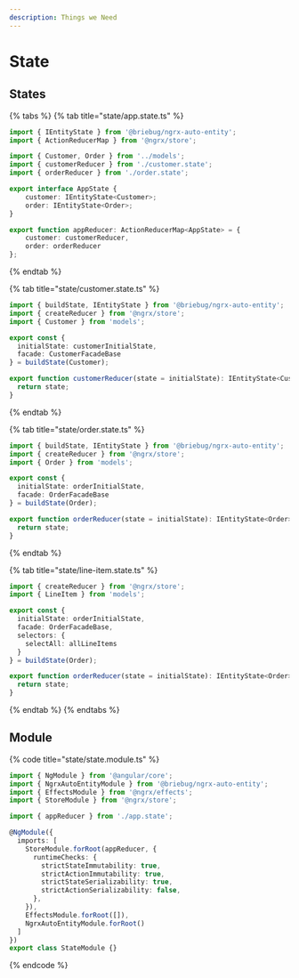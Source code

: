 ```yaml
---
description: Things we Need
---
```


# State

## States

{% tabs %}
{% tab title="state/app.state.ts" %}
```typescript
import { IEntityState } from '@briebug/ngrx-auto-entity';
import { ActionReducerMap } from '@ngrx/store';

import { Customer, Order } from '../models';
import { customerReducer } from './customer.state';
import { orderReducer } from './order.state';

export interface AppState {
    customer: IEntityState<Customer>;
    order: IEntityState<Order>;
}

export function appReducer: ActionReducerMap<AppState> = {
    customer: customerReducer,
    order: orderReducer
};
```
{% endtab %}

{% tab title="state/customer.state.ts" %}
```typescript
import { buildState, IEntityState } from '@briebug/ngrx-auto-entity';
import { createReducer } from '@ngrx/store';
import { Customer } from 'models';

export const { 
  initialState: customerInitialState, 
  facade: CustomerFacadeBase 
} = buildState(Customer);

export function customerReducer(state = initialState): IEntityState<Customer> {
  return state;
}
```
{% endtab %}

{% tab title="state/order.state.ts" %}
```typescript
import { buildState, IEntityState } from '@briebug/ngrx-auto-entity';
import { createReducer } from '@ngrx/store';
import { Order } from 'models';

export const { 
  initialState: orderInitialState, 
  facade: OrderFacadeBase 
} = buildState(Order);

export function orderReducer(state = initialState): IEntityState<Order> {
  return state;
}
```
{% endtab %}

{% tab title="state/line-item.state.ts" %}
```typescript
import { createReducer } from '@ngrx/store';
import { LineItem } from 'models';

export const { 
  initialState: orderInitialState, 
  facade: OrderFacadeBase,
  selectors: {
    selectAll: allLineItems
  }
} = buildState(Order);

export function orderReducer(state = initialState): IEntityState<Order> {
  return state;
}
```
{% endtab %}
{% endtabs %}

## Module

{% code title="state/state.module.ts" %}
```typescript
import { NgModule } from '@angular/core';
import { NgrxAutoEntityModule } from '@briebug/ngrx-auto-entity';
import { EffectsModule } from '@ngrx/effects';
import { StoreModule } from '@ngrx/store';

import { appReducer } from './app.state';

@NgModule({
  imports: [
    StoreModule.forRoot(appReducer, {
      runtimeChecks: {
        strictStateImmutability: true,
        strictActionImmutability: true,
        strictStateSerializability: true,
        strictActionSerializability: false,
      },
    }),
    EffectsModule.forRoot([]),
    NgrxAutoEntityModule.forRoot()
  ]
})
export class StateModule {}
```
{% endcode %}

